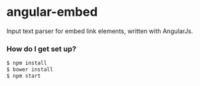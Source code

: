 # angular-embed #
Input text parser for embed link elements, written with AngularJs.

### How do I get set up? ###
```bash
$ npm install
$ bower install
$ npm start
```
